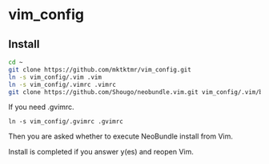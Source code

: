 # vim_config

## Install

```bash
cd ~
git clone https://github.com/mktktmr/vim_config.git
ln -s vim_config/.vim .vim
ln -s vim_config/.vimrc .vimrc
git clone https://github.com/Shougo/neobundle.vim.git vim_config/.vim/bundle/neobundle.vim
```

If you need .gvimrc.

```
ln -s vim_config/.gvimrc .gvimrc
```

Then you are asked whether to execute NeoBundle install from Vim.

Install is completed if you answer y(es) and reopen Vim.
